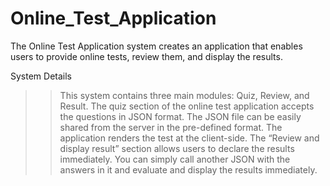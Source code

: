 ﻿# Online_Test_Application
The Online Test Application system creates an application that enables users to provide online tests, review them, and display the results.

System Details
  >> This system contains three main modules: Quiz, Review, and Result. The quiz section of the online test application accepts the questions in JSON format. The JSON file can be easily shared from the server in the pre-defined format. The application renders the test at the client-side.
  >>The “Review and display result” section allows users to declare the results immediately. You can simply call another JSON with the answers in it and evaluate and display the results immediately.
